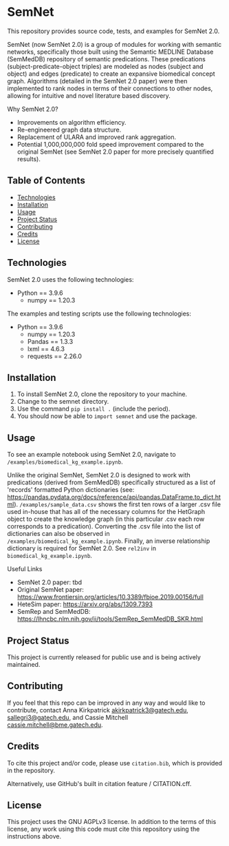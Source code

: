 
# SemNet

This repository provides source code, tests, and examples for SemNet 2.0. 

SemNet (now SemNet 2.0) is a group of modules for working with semantic networks, specifically those built using the Semantic MEDLINE Database (SemMedDB) repository of semantic predications. These predications (subject-predicate-object triples) are modeled as nodes (subject and object) and edges (predicate) to create an expansive biomedical concept graph. Algorithms (detailed in the SemNet 2.0 paper) were then implemented to rank nodes in terms of their connections to other nodes, allowing for intuitive and novel literature based discovery. 

Why SemNet 2.0?
* Improvements on algorithm efficiency.
* Re-engineered graph data structure.
* Replacement of ULARA and improved rank aggregation.
* Potential 1,000,000,000 fold speed improvement compared to the original SemNet (see SemNet 2.0 paper for more precisely quantified results).

## Table of Contents

* [Technologies](#technologies)
* [Installation](#installation)
* [Usage](#usage)
* [Project Status](#project-status)
* [Contributing](#contributing)
* [Credits](#credits)
* [License](#license)

## Technologies

SemNet 2.0 uses the following technologies:

* Python == 3.9.6
  * numpy == 1.20.3

The examples and testing scripts use the following technologies:

* Python == 3.9.6
  * numpy == 1.20.3
  * Pandas == 1.3.3
  * lxml == 4.6.3
  * requests == 2.26.0

## Installation

1. To install SemNet 2.0, clone the repository to your machine.
2. Change to the semnet directory.
3. Use the command `pip install .` (include the period).
4. You should now be able to `import semnet` and use the package.

## Usage

To see an example notebook using SemNet 2.0, navigate to `/examples/biomedical_kg_example.ipynb`.

Unlike the original SemNet, SemNet 2.0 is designed to work with predications (derived from SemMedDB) specifically structured as a list of 'records' formatted Python dictionaries (see: https://pandas.pydata.org/docs/reference/api/pandas.DataFrame.to_dict.html). `/examples/sample_data.csv` shows the first ten rows of a larger .csv file used in-house that has all of the necessary columns for the HetGraph object to create the knowledge graph (in this particular .csv each row corresponds to a predication). Converting the .csv file into the list of dictionaries can also be observed in `/examples/biomedical_kg_example.ipynb`. Finally, an inverse relationship dictionary is required for SemNet 2.0. See `rel2inv` in `biomedical_kg_example.ipynb`.

Useful Links
* SemNet 2.0 paper: tbd
* Original SemNet paper: <https://www.frontiersin.org/articles/10.3389/fbioe.2019.00156/full>
* HeteSim paper: <https://arxiv.org/abs/1309.7393>
* SemRep and SemMedDB: <https://lhncbc.nlm.nih.gov/ii/tools/SemRep_SemMedDB_SKR.html>

## Project Status

This project is currently released for public use and is being actively maintained.

## Contributing

If you feel that this repo can be improved in any way and would like to contribute, contact Anna Kirkpatrick <akirkpatrick3@gatech.edu>, <sallegri3@gatech.edu>, and Cassie Mitchell <cassie.mitchell@bme.gatech.edu>.

## Credits

To cite this project and/or code, please use `citation.bib`, which is provided in the repository. 

Alternatively, use GitHub's built in citation feature / CITATION.cff.

## License

This project uses the GNU AGPLv3 license. In addition to the terms of this license, any work using this code must cite this repository using the instructions above.